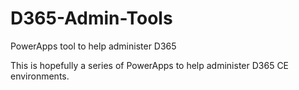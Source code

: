 # D365-Admin-Tools
PowerApps tool to help administer D365

This is hopefully a series of PowerApps to help administer D365 CE environments.

